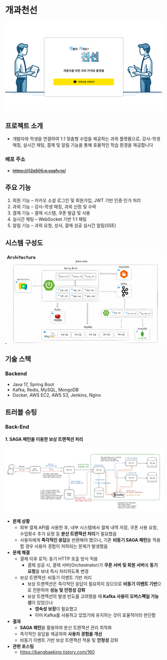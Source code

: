 # 개과천선
![메인페이지](back-end/img/mainpage.png)

## 프로젝트 소개
- 개발자와 학생을 연결하여 1:1 맞춤형 수업을 제공하는 과외 플랫폼으로, 강사-학생 매칭, 실시간 채팅, 결제 및 알림 기능을 통해 효율적인 학습 환경을 제공합니다

### 배포 주소
- ~~https://i12a505.p.ssafy.io/~~ 

## 주요 기능
1. 회원 기능 – 카카오 소셜 로그인 및 회원가입, JWT 기반 인증·인가 처리
2. 과외 기능 – 강사-학생 매칭, 과외 신청 및 수락
3. 결제 기능 – 결제 시스템, 쿠폰 발급 및 사용
4. 실시간 채팅 – WebSocket 기반 1:1 채팅
5. 알림 기능 – 과외 요청, 성사, 결제 성공 실시간 알림(SSE)

## 시스템 구성도
![시스템 아키텍처](back-end/img/SystemArchitecture.png)

## 기술 스택
### Backend
- Java 17, Spring Boot
- Kafka, Redis, MySQL, MongoDB
- Docker, AWS EC2, AWS S3, Jenkins, Nginx

## 트러블 슈팅
### Back-End
#### 1. SAGA 패턴을 이용한 보상 트랜잭션 처리
![BE-TS-1](back-end/img/BE-TS-1.png)

- **문제 상황**
    - 외부 결제 API를 사용한 후, 내부 시스템에서 결제 내역 저장, 쿠폰 사용 요청, 수업횟수 추가 요청 등 **분산 트랜잭션 처리**가 필요했음
    - 사용자에게 **즉각적인 응답**을 반환해야 했으나, 기존 **비동기 SAGA 패턴**을 적용할 경우 사용자 경험이 저하되는 문제가 발생했음
- **문제 해결**
    - 결제 이후 로직: 동기 HTTP 호출 방식 적용
        - 결제 성공 시, 결제 서버(Orchestrator)가 **쿠폰 서버 및 회원 서버**에 **동기 요청**을 보내 즉시 처리하도록 변경
    - 보상 트랜잭션: 비동기 이벤트 기반 처리
        - 보상 트랜잭션은 즉각적인 응답이 필요하지 않으므로 **비동기 이벤트 기반**으로 전환하여 **성능 및 안정성 강화**
        - 보상 트랜잭션의 발생 빈도를 고려했을 때 **Kafka 사용이 오버스펙일 가능성**이 있었으나
            - **영속성 보장**이 필요했고
            - 이미 Kafka를 사용하고 있었기에 유지하는 것이 효율적이라 판단함
- **결과**
    - **SAGA 패턴**을 활용하여 분산 트랜잭션 관리 최적화
    - 즉각적인 응답을 제공하여 **사용자 경험을 개선**
    - 비동기 이벤트 기반 보상 트랜잭션 적용 및 **안정성** 강화
- **관련 포스팅**
    - https://bangbaeking.tistory.com/160
